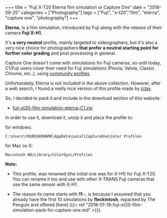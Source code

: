+++
title = "Fuji X-T20 Eterna film simulation or Capture One"
date =  "2018-09-25"
categories = ["Photography"]
tags = ["Fuji", "x-t20","film", "eterna", "capture one", "photography"]
+++

**Eterna**, is a film simulation, introduced by Fuji along with the release of their camera **Fuji X-H1**.

It's **a very neutral** profile, mainly targeted to videographers, but it's also a very nice choice for photographers **that prefer a neutral starting point for further color grading** and post processing in general.

Capture One doesn't come with simulations for Fuji cameras, so until today, C1/Fuji users cover their need for Fuji simulations (Provia, Velvia, Classic Chrome, etc..), using  [community profiles](https://www.fuji-x-forum.com/topic/3772-capture-one-pro-9-film-simulations-incl-acros/).

Unfortunately, Eterna is not included in the above collection. However, after a web search, I found a really nice version of this profile made by [jctay](https://www.dpreview.com/forums/thread/4279252).

So, I decided to pack it and include in the download section of this website:

- [fuji-xt20-film-simulation-eterna-C1.zip](/download/fuji-xt20-film-simulation-eterna-C1.zip)

In order to use it, download it, unzip it and place the profile to:

for windows:

	C:\Users\YOURUSERNAME\AppData\Local\CaptureOne\Color Profiles

for Mac os X:

	Macintosh HD/Library/ColorSync/Profiles
	

**Note:**

- This profile, was renamed (the initial one was for X-H1) for Fuji X-T20. You can rename it too and use with other X-TRANS Fuji cameras that use the same sensor with X-H1. 

- The reason its name starts with **11 -**, is because I assumed that you already have the first 10 simulations by **fleckintosh**, repacked by The Penguin and offered  [here] ({{< ref "2018-01-16-fuji-xt20-film-simulation-pack-for-capture-one.md" >}}).
 
